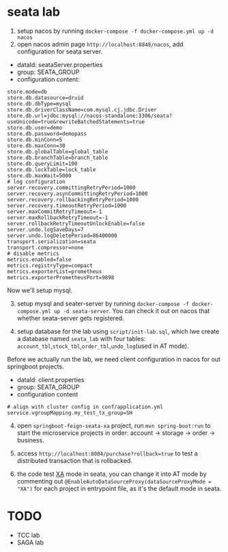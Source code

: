 # seata lab

1. setup nacos by running `docker-compose -f docker-compose.yml up -d nacos`
2. open nacos admin page `http://localhost:8848/nacos`, add configuration for seata server.

- dataId: seataServer.properties
- group: SEATA_GROUP
- configuration content:

```properties
store.mode=db
store.db.datasource=druid
store.db.dbType=mysql
store.db.driverClassName=com.mysql.cj.jdbc.Driver
store.db.url=jdbc:mysql://nacos-standalone:3306/seata?useUnicode=true&rewriteBatchedStatements=true
store.db.user=demo
store.db.password=demopass
store.db.minConn=5
store.db.maxConn=30
store.db.globalTable=global_table
store.db.branchTable=branch_table
store.db.queryLimit=100
store.db.lockTable=lock_table
store.db.maxWait=5000
# log configuration
server.recovery.committingRetryPeriod=1000
server.recovery.asynCommittingRetryPeriod=1000
server.recovery.rollbackingRetryPeriod=1000
server.recovery.timeoutRetryPeriod=1000
server.maxCommitRetryTimeout=-1
server.maxRollbackRetryTimeout=-1
server.rollbackRetryTimeoutUnlockEnable=false
server.undo.logSaveDays=7
server.undo.logDeletePeriod=86400000
transport.serialization=seata
transport.compressor=none
# disable metrics
metrics.enabled=false
metrics.registryType=compact
metrics.exporterList=prometheus
metrics.exporterPrometheusPort=9898
```

Now we'll setup mysql.

3. setup mysql and seater-server by running `docker-compose -f docker-compose.yml up -d seata-server`. You can check it out on nacos that whether seata-server gets registered.

4. setup database for the lab using `script/init-lab.sql`, which Iwe create a database named `seata_lab` with four tables: `account_tbl`,`stock_tbl`,`order_tbl`,`undo_log`(used in AT mode).

Before we actually run the lab, we need client configuration in nacos for out springboot projects. 

- dataId: client.properties
- group: SEATA_GROUP
- configuration content

```properties
# align with cluster config in conf/application.yml
service.vgroupMapping.my_test_tx_group=SH 
```

4. open `springboot-feign-seata-xa` project, run `mvn spring-boot:run` to start the microservice projects in order: account -> storage -> order -> business.

5. access `http://localhost:8084/purchase?rollback=true` to test a distributed transaction that is rollbacked.

6. the code test [XA](https://en.wikipedia.org/wiki/X/Open_XA) mode in seata, you can change it into AT mode by commenting out `@EnableAutoDataSourceProxy(dataSourceProxyMode = "XA")` for each project in entrypoint file, as it's the default mode in seata.

# TODO

- TCC lab
- SAGA lab